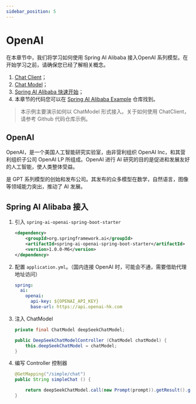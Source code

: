 ```yaml
---
sidebar_position: 5
---
```


# OpenAI

在本章节中，我们将学习如何使用 Spring AI Alibaba 接入OpenAI 系列模型。在开始学习之前，请确保您已经了解相关概念。

1. [Chat Client](../tutorials/basics/chat-client.md)；
2. [Chat Model](../tutorials/basics/chat-model.md)；
3. [Spring AI Alibaba 快速开始](../get-started.md)；
4. 本章节的代码您可以在 [Spring AI Alibaba Example](https://github.com/springaialibaba/spring-ai-alibaba-examples/tree/main/spring-ai-alibaba-chat-example) 仓库找到。

> 本示例主要演示如何以 ChatModel 形式接入。关于如何使用 ChatClient，请参考 Github 代码仓库示例。

## OpenAI 

OpenAI，是一个美国人工智能研究实验室，由非营利组织 OpenAI Inc，和其营利组织子公司 OpenAI LP 所组成。OpenAI 进行 AI 研究的目的是促进和发展友好的人工智能，使人类整体受益。

是 GPT 系列模型的创始和发布公司。其发布的众多模型在数学，自然语言，图像等领域能力突出，推动了 AI 发展。

## Spring AI Alibaba 接入

1. 引入 `spring-ai-openai-spring-boot-starter`

    ```xml
    <dependency>
        <groupId>org.springframework.ai</groupId>
        <artifactId>spring-ai-openai-spring-boot-starter</artifactId>
        <version>1.0.0-M6</version>
    </dependency>
    ```

2. 配置 `application.yml`。（国内连接 OpenAI 时，可能会不通，需要借助代理地址访问）

    ```yaml
    spring:
      ai:
        openai:
          api-key: ${OPENAI_API_KEY}
          base-url: https://api.openai-hk.com
    ```

3. 注入 ChatModel

    ```java
    private final ChatModel deepSeekChatModel;

    public DeepSeekChatModelController (ChatModel chatModel) {
        this.deepSeekChatModel = chatModel;
    }
    ```

4. 编写 Controller 控制器

    ```java
    @GetMapping("/simple/chat")
    public String simpleChat () {

        return deepSeekChatModel.call(new Prompt(prompt)).getResult().getOutput().getContent();
    }
    ```
